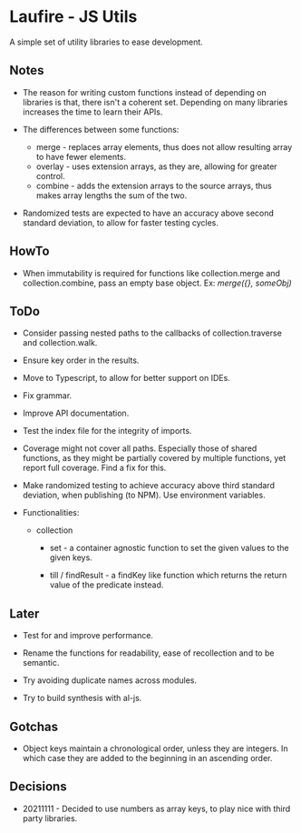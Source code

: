 # Laufire - JS Utils

  A simple set of utility libraries to ease development.

## Notes

* The reason for writing custom functions instead of depending on libraries is that, there isn't a coherent set. Depending on many libraries increases the time to learn their APIs.

* The differences between some functions:
	* merge - replaces array elements, thus does not allow resulting array to have fewer elements.
	* overlay - uses extension arrays, as they are, allowing for greater control.
	* combine - adds the extension arrays to the source arrays, thus makes array lengths the sum of the two.

* Randomized tests are expected to have an accuracy above second standard deviation, to allow for faster testing cycles.

## HowTo

* When immutability is required for functions like collection.merge and collection.combine, pass an empty base object. Ex: *merge({}, someObj)*

## ToDo

* Consider passing nested paths to the callbacks of collection.traverse and collection.walk.

* Ensure key order in the results.

* Move to Typescript, to allow for better support on IDEs.

* Fix grammar.

* Improve API documentation.

* Test the index file for the integrity of imports.

* Coverage might not cover all paths. Especially those of shared functions, as they might be partially covered by multiple functions, yet report full coverage. Find a fix for this.

* Make randomized testing to achieve accuracy above third standard deviation, when publishing (to NPM). Use environment variables.

* Functionalities:

	* collection

		* set - a container agnostic function to set the given values to the given keys.

		* till / findResult - a findKey like function which returns the return value of the predicate instead.

## Later

* Test for and improve performance.

* Rename the functions for readability, ease of recollection and to be semantic.

* Try avoiding duplicate names across modules.

* Try to build synthesis with al-js.

## Gotchas

* Object keys maintain a chronological order, unless they are integers. In which case they are added to the beginning in an ascending order.

## Decisions

* 20211111 - Decided to use numbers as array keys, to play nice with third party libraries.
